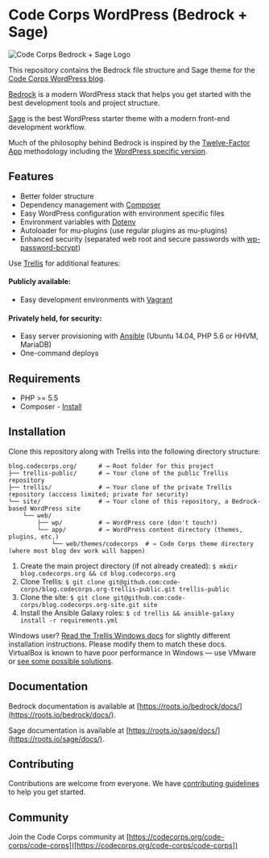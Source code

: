 # Code Corps WordPress (Bedrock + Sage)

![Code Corps Bedrock + Sage Logo](https://d3pgew4wbk2vb1.cloudfront.net/images/github/code-corps-site.png)

This repository contains the Bedrock file structure and Sage theme for the [Code Corps WordPress blog](https://blog.codecorps.org).

[Bedrock](https://roots.io/bedrock/) is a modern WordPress stack that helps you get started with the best development tools and project structure.

[Sage](https://roots.io/sage/) is the best WordPress starter theme with a modern front-end development workflow.

Much of the philosophy behind Bedrock is inspired by the [Twelve-Factor App](http://12factor.net/) methodology including the [WordPress specific version](https://roots.io/twelve-factor-wordpress/).

## Features

* Better folder structure
* Dependency management with [Composer](http://getcomposer.org)
* Easy WordPress configuration with environment specific files
* Environment variables with [Dotenv](https://github.com/vlucas/phpdotenv)
* Autoloader for mu-plugins (use regular plugins as mu-plugins)
* Enhanced security (separated web root and secure passwords with [wp-password-bcrypt](https://github.com/roots/wp-password-bcrypt))

Use [Trellis](https://github.com/code-corps/blog.codecorps.org-trellis-public) for additional features:

#### Publicly available:
* Easy development environments with [Vagrant](http://www.vagrantup.com/)

#### Privately held, for security:
* Easy server provisioning with [Ansible](http://www.ansible.com/) (Ubuntu 14.04, PHP 5.6 or HHVM, MariaDB)
* One-command deploys

## Requirements

* PHP >= 5.5
* Composer - [Install](https://getcomposer.org/doc/00-intro.md#installation-linux-unix-osx)

## Installation

Clone this repository along with Trellis into the following directory structure:

```shell
blog.codecorps.org/      # → Root folder for this project
├── trellis-public/      # → Your clone of the public Trellis repository
├── trellis/             # → Your clone of the private Trellis repository (acccess limited; private for security)
└── site/                # → Your clone of this repository, a Bedrock-based WordPress site
    └── web/
        ├── wp/          # → WordPress core (don't touch!)
        └── app/         # → WordPress content directory (themes, plugins, etc.)
            └── web/themes/codecorps  # → Code Corps theme directory (where most blog dev work will happen)
```

1. Create the main project directory (if not already created): `$ mkdir blog.codecorps.org && cd blog.codecorps.org`
2. Clone Trellis: `$ git clone git@github.com:code-corps/blog.codecorps.org-trellis-public.git trellis-public`
3. Clone the site: `$ git clone git@github.com:code-corps/blog.codecorps.org-site.git site`
4. Install the Ansible Galaxy roles: `$ cd trellis && ansible-galaxy install -r requirements.yml`

Windows user? [Read the Trellis Windows docs](https://roots.io/trellis/docs/windows/) for slightly different installation instructions. Please modify them to match these docs. VirtualBox is known to have poor performance in Windows — use VMware or [see some possible solutions](https://discourse.roots.io/t/virtualbox-performance-in-windows/3932).

## Documentation

Bedrock documentation is available at [https://roots.io/bedrock/docs/](https://roots.io/bedrock/docs/).

Sage documentation is available at [https://roots.io/sage/docs/](https://roots.io/sage/docs/).

## Contributing

Contributions are welcome from everyone. We have [contributing guidelines](https://github.com/blog.codecorps.org-site/blob/master/CONTRIBUTING.md) to help you get started.

## Community

Join the Code Corps community at [https://codecorps.org/code-corps/code-corps]([https://codecorps.org/code-corps/code-corps])
